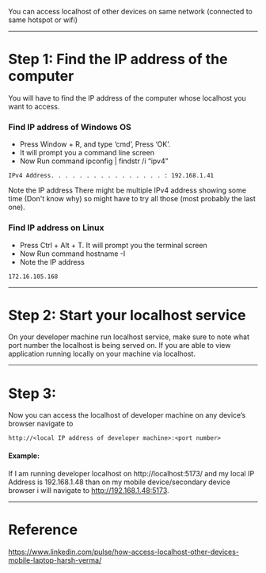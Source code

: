 You can access localhost of other devices on same network (connected to same hotspot or wifi)

---
# Step 1: Find the IP address of the computer

You will have to find the IP address of the computer whose localhost you want to access.

### Find IP address of Windows OS

 - Press Window + R, and type ‘cmd’, Press ‘OK’. 
 - It will prompt you a command line screen
- Now Run command ipconfig | findstr /i “ipv4”

```console
IPv4 Address. . . . . . . . . . . . . . . . : 192.168.1.41
```
Note the IP address
There might be multiple IPv4 address showing some time (Don't know why) so might have to try all those (most probably the last one).

### Find IP address on Linux

- Press Ctrl + Alt + T. It will prompt you the terminal screen
- Now Run command hostname -I
- Note the IP address

```console
172.16.105.168
```

---
# Step 2: Start your localhost service

On your developer machine run localhost service, make sure to note what port number the localhost is being served on. If you are able to view application running locally on your machine via localhost.

---
# Step 3:

Now you can access the localhost of developer machine on any device’s browser navigate to 
```
http://<local IP address of developer machine>:<port number>
```
#### Example:

If I am running developer localhost on http://localhost:5173/ and my local IP Address is 192.168.1.48 than on my mobile device/secondary device browser i will navigate to
http://192.168.1.48:5173.

---
# Reference

https://www.linkedin.com/pulse/how-access-localhost-other-devices-mobile-laptop-harsh-verma/